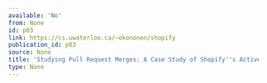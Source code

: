 ```yaml
---
available: 'No'
from: None
id: p03
link: https://cs.uwaterloo.ca/~okononen/shopify
publication_id: p03
source: None
title: 'Studying Pull Request Merges: A Case Study of Shopify''s Active Merchant'
type: None
---
```

